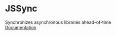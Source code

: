 # JSSync
Synchronizes asynchronous libraries ahead-of-time  
[Documentation](https://github.com/MunyDev/LibJSSync/blob/master/LibJSSync/README.md) 
